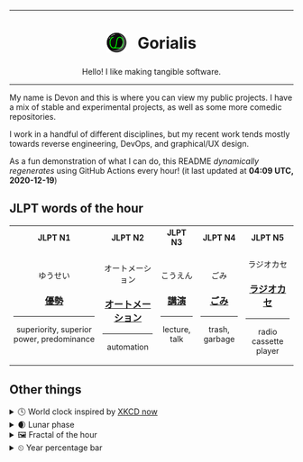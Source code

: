 ***

<h1 align="center">
<sub>
    <img src="readme/resources/avatar.png" height="36">
</sub>
&nbsp;
Gorialis
</h1>
<p align="center">
Hello! I like making tangible software.
</p>

***

My name is Devon and this is where you can view my public projects. I have a mix of stable and experimental projects, as well as some more comedic repositories.

I work in a handful of different disciplines, but my recent work tends mostly towards reverse engineering, DevOps, and graphical/UX design.

As a fun demonstration of what I can do, this README *dynamically regenerates* using GitHub Actions every hour! (it last updated at **04:09 UTC, 2020-12-19**)

<h2>JLPT words of the hour</h2>
<table>
    <tr>
        <th>JLPT N1</th>
        <th>JLPT N2</th>
        <th>JLPT N3</th>
        <th>JLPT N4</th>
        <th>JLPT N5</th>
    </tr>
    <tr>
        <td>
            <p align="center">ゆうせい</p>
            <h3 align="center"><b><a href="https://jisho.org/search/%E5%84%AA%E5%8B%A2">優勢</a></b></h3>
            <hr>
            <p align="center">superiority,<wbr> superior power,<wbr> predominance</p>
        </td>
        <td>
            <p align="center">オートメーション</p>
            <h3 align="center"><b><a href="https://jisho.org/search/%E3%82%AA%E3%83%BC%E3%83%88%E3%83%A1%E3%83%BC%E3%82%B7%E3%83%A7%E3%83%B3">オートメーション</a></b></h3>
            <hr>
            <p align="center">automation</p>
        </td>
        <td>
            <p align="center">こうえん</p>
            <h3 align="center"><b><a href="https://jisho.org/search/%E8%AC%9B%E6%BC%94">講演</a></b></h3>
            <hr>
            <p align="center">lecture,<wbr> talk</p>
        </td>
        <td>
            <p align="center">ごみ</p>
            <h3 align="center"><b><a href="https://jisho.org/search/%E3%81%94%E3%81%BF">ごみ</a></b></h3>
            <hr>
            <p align="center">trash,<wbr> garbage</p>
        </td>
        <td>
            <p align="center">ラジオカセ</p>
            <h3 align="center"><b><a href="https://jisho.org/search/%E3%83%A9%E3%82%B8%E3%82%AA%E3%82%AB%E3%82%BB">ラジオカセ</a></b></h3>
            <hr>
            <p align="center">radio cassette player</p>
        </td>
    </tr>
</table>

<h2>Other things</h2>
<details>
<summary>🕓  World clock inspired by <a href="https://xkcd.com/now">XKCD now</a></summary>

> <img src="generated/now.png" width="512">

</details>
<details>
<summary>🌒 Lunar phase</summary>

The moon is approximately 17.26% through its phase (Waxing Crescent).

</details>
<details>
<summary>&#x1f5bc; Fractal of the hour</summary>

> <img src="generated/fractal.png" width="512">

</details>
<details>
<summary>&#x23f2; Year percentage bar</summary>
<pre><code>2020 [███████████████████▁] 96.50%</code></pre>
</details>
